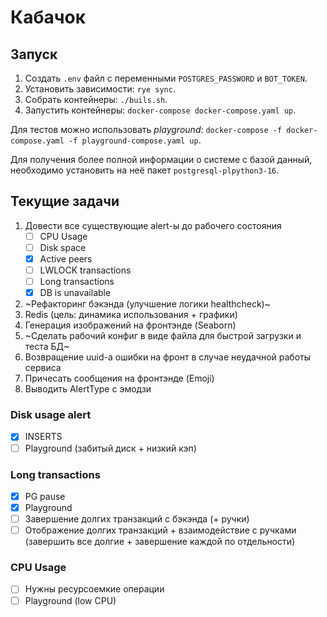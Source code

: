 # Кабачок

## Запуск

1. Создать `.env` файл с переменными `POSTGRES_PASSWORD` и `BOT_TOKEN`.
1. Установить зависимости: `rye sync`.
1. Собрать контейнеры: `./buils.sh`.
1. Запустить контейнеры: `docker-compose docker-compose.yaml up`.

Для тестов можно использовать _playground_: `docker-compose -f docker-compose.yaml -f playground-compose.yaml up`.

Для получения более полной информации о системе с базой данный, необходимо установить на неё пакет `postgresql-plpython3-16`.


## Текущие задачи

1. Довести все существующие alert-ы до рабочего состояния
    - [ ] CPU Usage
    - [ ] Disk space
    - [x] Active peers
    - [ ] LWLOCK transactions
    - [ ] Long transactions
    - [x] DB is unavailable

2. ~Рефакторинг бэкэнда (улучшение логики healthcheck)~
3. Redis (цель: динамика использования + графики)
4. Генерация изображений на фронтэнде (Seaborn)
5. ~Сделать рабочий конфиг в виде файла для быстрой загрузки и теста БД~
6. Возвращение uuid-а ошибки на фронт в случае неудачной работы сервиса
7. Причесать сообщения на фронтэнде (Emoji)
8. Выводить AlertType с эмодзи

### Disk usage alert
- [x] INSERTS
- [ ] Playground (забитый диск + низкий кэп)

### Long transactions

- [x] PG pause
- [x] Playground
- [ ] Завершение долгих транзакций с бэкэнда (+ ручки)
- [ ] Отображение долгих транзакций + взаимодействие с ручками (завершить все долгие + завершение каждой по отдельности)

### CPU Usage

- [ ] Нужны ресурсоемкие операции
- [ ] Playground (low CPU)

